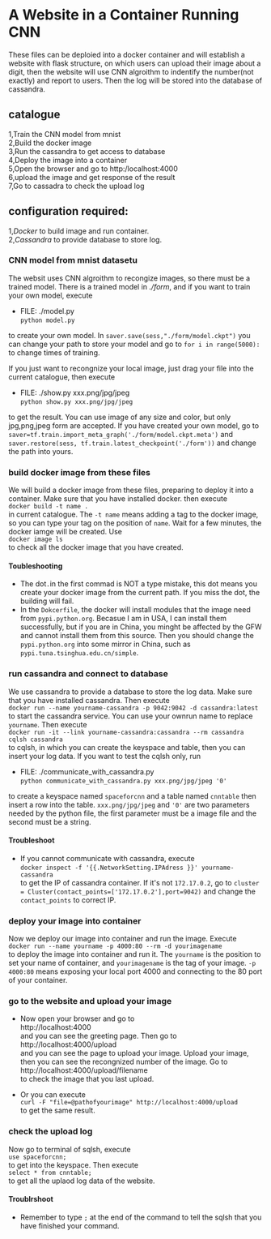 # A Website in a Container Running CNN

These files can be deploied into a docker container and will establish a website with flask structure, on which users can upload their image about a digit, then the website will use CNN algroithm to indentify the number(not exactly) and report to users. Then the log will be stored into the database of cassandra. 

## catalogue

1,Train the CNN model from mnist<br>
2,Build the docker image<br>
3,Run the cassandra to get access to database<br>
4,Deploy the image into a container<br>
5,Open the browser and go to http:/localhost:4000<br>
6,upload the image and get response of the result<br>
7,Go to cassadra to check the upload log<br>

## configuration required:

1,*Docker* to build image and run container.<br>
2,*Cassandra* to provide database to store log.<br>

### CNN model from mnist datasetu
The websit uses CNN algroithm to recongize images, so there must be a trained model. There is a trained model in *./form*, and if you want to train your own model, execute <br>
* FILE: ./model.py <br>
`python model.py`<br>

to create your own model. In `saver.save(sess,"./form/model.ckpt")` you can change your path to store your model and go to `for i in range(5000):` to change times of training.

If you just want to recongnize your local image, just drag your file into the current catalogue, then execute<br>
* FILE: ./show.py xxx.png/jpg/jpeg<br>
`python show.py xxx.png/jpg/jpeg`<br>

to get the result. You can use image of any size and color, but only jpg,png,jpeg form are accepted. If you have created your own model, go to `saver=tf.train.import_meta_graph('./form/model.ckpt.meta')` and `
saver.restore(sess, tf.train.latest_checkpoint('./form'))` and change the path into yours. 

### build docker image from these files
We will build a docker image from these files, preparing to deploy it into a container. Make sure that you have installed docker. 
then execute<br>
`docker build -t name .`<br>
in current catalogue. The `-t name` means adding a tag to the docker image, so you can type your tag  on the position of `name`.
Wait for a few minutes, the docker iamge will be created. Use<br>
`docker image ls`<br>
to check all the docker image that you have created.<br>

#### Toubleshooting
* The dot`.`in the first commad is NOT a type mistake, this dot means you create your docker image from the current path. If you miss the dot, the building will fail. <br>
* In the `Dokcerfile`, the docker will install modules that the image need from `pypi.python.org`. Becasue I am in USA, I can install them successfully, but if you are in China, you minght be affected by the GFW and cannot install them from this source. Then you should change the `pypi.python.org` into some mirror in China, such as `pypi.tuna.tsinghua.edu.cn/simple`.<br>

### run cassandra and connect to database
We use cassandra to provide a database to store the log data. Make sure that you have installed cassandra. Then execute<br>
`docker run --name yourname-cassandra -p 9042:9042 -d cassandra:latest`<br>
to start the cassandra service. You can use your ownrun name to replace `yourname`. Then execute<br>
`docker run -it --link yourname-cassandra:cassandra --rm cassandra cqlsh cassandra`<br>
to cqlsh, in which you can create the keyspace and table, then you can insert your log data. If you want to test the cqlsh only, run<br>
* FILE: ./communicate_with_cassandra.py<br>
`python communicate_with_cassandra.py xxx.png/jpg/jpeg '0'`<br>

to create a keyspace named `spaceforcnn` and a table named `cnntable` then insert a row into the table. `xxx.png/jpg/jpeg` and `'0'` are two parameters needed by the python file, the first parameter must be a image file and the second must be a string.

#### Troubleshoot
* If you cannot communicate with cassandra, execute <br>
`docker inspect -f '{{.NetworkSetting.IPAdress }}' yourname-cassandra`<br>
to get the IP of cassandra container. If it's not `172.17.0.2`, go to `cluster = Cluster(contact_points=['172.17.0.2'],port=9042)` and change the `contact_points` to correct IP.


### deploy your image into container
Now we deploy our image into container and run the image. Execute<br>
`docker run --name yourname -p 4000:80 --rm -d yourimagename`<br>
to deploy the image into container and run it. The `yourname` is the position to set your name of container, and `yourimagename` is the tag of your image. `-p 4000:80` means exposing your local port 4000 and connecting to the 80 port of your container.

### go to the website and upload your image
* Now open your browser and go to <br>
http://localhost:4000<br>
and you can see the greeting page. Then go to<br>
http://localhost:4000/upload<br>
and you can see the page to upload your image. Upload your image, then you can see the recongnized number of the image. Go to<br>
http://localhost:4000/upload/filename<br>
to check the image that you last upload.

* Or you can execute<br>
`curl -F "file=@pathofyourimage" http://localhost:4000/upload`<br>
to get the same result.

### check the upload log
Now go to terminal of sqlsh, execute<br>
`use spaceforcnn;`<br>
to get into the keyspace. Then execute<br>
`select * from cnntable;`<br>
to get all the uplaod log data of the website.

#### Troublrshoot
* Remember to type `;` at the end of the command to tell the sqlsh that you have finished your command.




